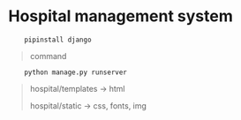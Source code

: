 # Hospital management system
        pipinstall django
       
> command 
> 
        python manage.py runserver

> hospital/templates -> html
> 
> hospital/static -> css, fonts, img
